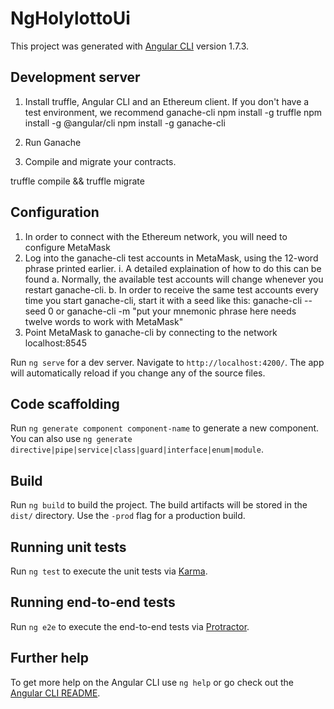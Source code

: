 # NgHolylottoUi

This project was generated with [Angular CLI](https://github.com/angular/angular-cli) version 1.7.3.

## Development server

1. Install truffle, Angular CLI and an Ethereum client. If you don't have a test environment, we recommend ganache-cli
npm install -g truffle
npm install -g @angular/cli
npm install -g ganache-cli

2. Run Ganache

3. Compile and migrate your contracts.

truffle compile && truffle migrate

## Configuration
1. In order to connect with the Ethereum network, you will need to configure MetaMask
2. Log into the ganache-cli test accounts in MetaMask, using the 12-word phrase printed earlier.
        i. A detailed explaination of how to do this can be found 
            a. Normally, the available test accounts will change whenever you restart ganache-cli.
            b. In order to receive the same test accounts every time you start ganache-cli, start it with a seed like this: ganache-cli --seed 0 or ganache-cli -m "put your mnemonic phrase here needs twelve words to work with MetaMask"
3. Point MetaMask to ganache-cli by connecting to the network localhost:8545


Run `ng serve` for a dev server. Navigate to `http://localhost:4200/`. The app will automatically reload if you change any of the source files.

## Code scaffolding

Run `ng generate component component-name` to generate a new component. You can also use `ng generate directive|pipe|service|class|guard|interface|enum|module`.

## Build

Run `ng build` to build the project. The build artifacts will be stored in the `dist/` directory. Use the `-prod` flag for a production build.

## Running unit tests

Run `ng test` to execute the unit tests via [Karma](https://karma-runner.github.io).

## Running end-to-end tests

Run `ng e2e` to execute the end-to-end tests via [Protractor](http://www.protractortest.org/).

## Further help

To get more help on the Angular CLI use `ng help` or go check out the [Angular CLI README](https://github.com/angular/angular-cli/blob/master/README.md).

